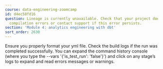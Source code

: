 ```yaml
---
course: data-engineering-zoomcamp
id: d4ec58fd16
question: Lineage is currently unavailable. Check that your project does not contain
  compilation errors or contact support if this error persists.
section: 'Module 4: analytics engineering with dbt'
sort_order: 2630
---
```


Ensure you properly format your yml file. Check the build logs if the run was completed successfully. You can expand the command history console (where you type the --vars '{'is_test_run': 'false'}')  and click on any stage’s logs to expand and read errors messages or warnings.

